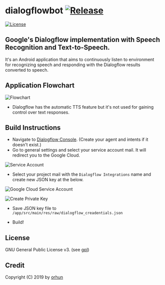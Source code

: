 # dialogflowbot [![Release](https://img.shields.io/github/release/orhun/dialogflowbot.svg?style=flat-square)](https://github.com/orhun/dialogflowbot/releases)

[![License](https://img.shields.io/github/license/orhun/dialogflowbot.svg?color=blue&style=flat-square)](./LICENSE)

## Google's Dialogflow implementation with Speech Recognition and Text-to-Speech.

It's an Android application that aims to continuously listen to environment for recognizing speech and responding with the Dialogflow results converted to speech.

## Application Flowchart

![Flowchart](https://user-images.githubusercontent.com/24392180/63889729-3e85d800-c9ea-11e9-9752-5932151b6226.png)

* Dialogflow has the automatic TTS feature but it's not used for gaining control over text responses. 

## Build Instructions

* Navigate to [Dialogflow Console](https://console.dialogflow.com). (Create your agent and intents if it doesn't exist.)
* Go to general settings and select your service account mail. It will redirect you to the Google Cloud.

![Service Account](https://user-images.githubusercontent.com/24392180/63890353-7a6d6d00-c9eb-11e9-8419-a29309aa4a52.png)

* Select your project mail with the `Dialogflow Integrations` name and create new JSON key at the below.

![Google Cloud Service Account](https://user-images.githubusercontent.com/24392180/63891074-0c29aa00-c9ed-11e9-92e4-8264e3baa1ee.png)

![Create Private Key](https://user-images.githubusercontent.com/24392180/63890583-fbc4ff80-c9eb-11e9-9c9e-e61f4014b647.png)

* Save JSON key file to `/app/src/main/res/raw/dialogflow_creadentials.json`

* Build!

## License

GNU General Public License v3. (see [gpl](https://www.gnu.org/licenses/gpl.txt))

## Credit

Copyright (C) 2019 by [orhun](https://www.github.com/orhun)
